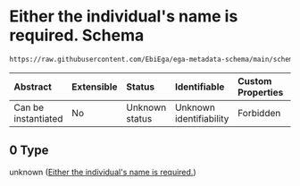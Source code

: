 # Either the individual's name is required. Schema

```txt
https://raw.githubusercontent.com/EbiEga/ega-metadata-schema/main/schemas/EGA.common-definitions.json#/definitions/contactDetails/anyOf/0
```



| Abstract            | Extensible | Status         | Identifiable            | Custom Properties | Additional Properties | Access Restrictions | Defined In                                                                                           |
| :------------------ | :--------- | :------------- | :---------------------- | :---------------- | :-------------------- | :------------------ | :--------------------------------------------------------------------------------------------------- |
| Can be instantiated | No         | Unknown status | Unknown identifiability | Forbidden         | Allowed               | none                | [EGA.common-definitions.json\*](../../../schemas/EGA.common-definitions.json "open original schema") |

## 0 Type

unknown ([Either the individual's name is required.](ega-4-definitions-contact-details-anyof-either-the-individuals-name-is-required.md))
